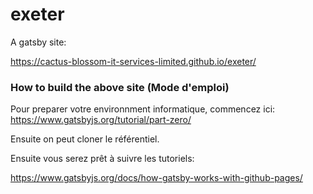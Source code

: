 # exeter
A gatsby site:

https://cactus-blossom-it-services-limited.github.io/exeter/

<h3>How to build the above site (Mode d'emploi)</h3>

Pour preparer votre environnment informatique, commencez ici:
https://www.gatsbyjs.org/tutorial/part-zero/

Ensuite on peut cloner le référentiel.

Ensuite vous serez prêt à suivre les tutoriels:

https://www.gatsbyjs.org/docs/how-gatsby-works-with-github-pages/
